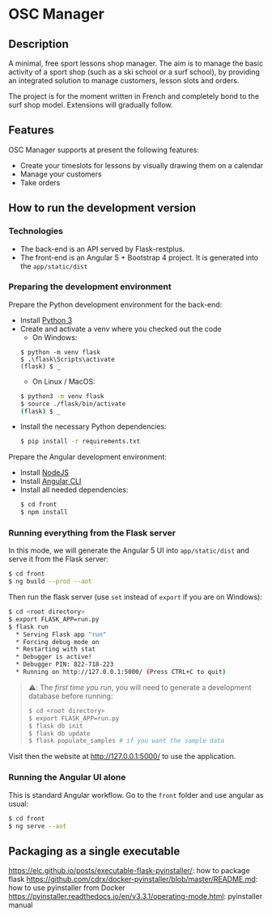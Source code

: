 # OSC Manager

## Description
A minimal, free sport lessons shop manager. The aim is to manage the basic activity of a sport shop (such as a ski school
or a surf school), by providing an integrated solution to manage customers, lesson slots and orders.

The project is for the moment written in French and completely bond to the surf shop model. Extensions will gradually
follow.

## Features
OSC Manager supports at present the following features:
* Create your timeslots for lessons by visually drawing them on a calendar
* Manage your customers
* Take orders

## How to run the development version

### Technologies ###
* The back-end is an API served by Flask-restplus.
* The front-end is an Angular 5 + Bootstrap 4 project. It is generated into the `app/static/dist`

### Preparing the development environment ###
Prepare the Python development environment for the back-end:
* Install [Python 3](https://www.python.org/downloads/)
* Create and activate a venv where you checked out the code
  * On Windows:
  ```batch
  $ python -m venv flask
  $ .\flask\Scripts\activate
  (flask) $ _
  ```
  * On Linux / MacOS:
  ```bash
  $ python3 -m venv flask
  $ source ./flask/bin/activate
  (flask) $ _
  ```
* Install the necessary Python dependencies:
  ```bash
  $ pip install -r requirements.txt
  ```

Prepare the Angular development environment:
* Install [NodeJS](https://nodejs.org/)
* Install [Angular CLI](https://angular.io/guide/quickstart)
* Install all needed dependencies:
  ```bash
  $ cd front
  $ npm install
  ```

### Running everything from the Flask server ###
In this mode, we will generate the Angular 5 UI into `app/static/dist` and serve it from the Flask server:
  ```bash
  $ cd front
  $ ng build --prod --aot
  ```
Then run the flask server (use `set` instead of `export` if you are on Windows):
  ```bash
  $ cd <root directory>
  $ export FLASK_APP=run.py
  $ flask run 
    * Serving Flask app "run"                                 
    * Forcing debug mode on                                   
    * Restarting with stat                                    
    * Debugger is active!                                     
    * Debugger PIN: 822-718-223                               
    * Running on http://127.0.0.1:5000/ (Press CTRL+C to quit) 
  ```

> :warning:: The *first time you run*, you will need to generate a development database before running:
>   ```bash
>   $ cd <root directory>
>   $ export FLASK_APP=run.py
>   $ flask db init
>   $ flask db update
>   $ flask populate_samples # if you want the sample data
>   ```

Visit then the website at http://127.0.0.1:5000/ to use the application.

### Running the Angular UI alone ###
This is standard Angular workflow. Go to the `front` folder and use angular as usual:
```bash
$ cd front
$ ng serve --aot
```

## Packaging as a single executable

https://elc.github.io/posts/executable-flask-pyinstaller/: how to package flask
https://github.com/cdrx/docker-pyinstaller/blob/master/README.md: how to use pyinstaller from Docker
https://pyinstaller.readthedocs.io/en/v3.3.1/operating-mode.html: pyinstaller manual 
